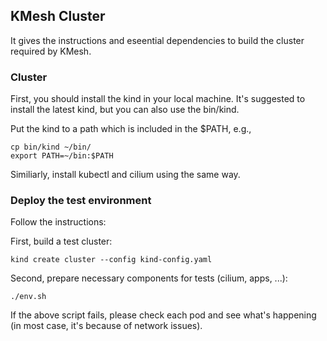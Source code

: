## KMesh Cluster

It gives the instructions and eseential dependencies to build the cluster required by KMesh.

### Cluster

First, you should install the kind in your local machine.
It's suggested to install the latest kind,
but you can also use the bin/kind.

Put the kind to a path which is included in the $PATH, e.g.,

	cp bin/kind ~/bin/
	export PATH=~/bin:$PATH


Similiarly, install kubectl and cilium using the same way.

### Deploy the test environment

Follow the instructions:

First, build a test cluster:

	kind create cluster --config kind-config.yaml


Second, prepare necessary components for tests (cilium, apps, ...):

	./env.sh

If the above script fails, please check each pod and see what's happening (in most case, it's because of network issues).



